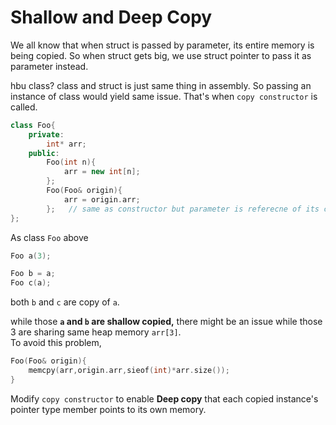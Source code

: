 # Shallow and Deep Copy

We all know that when struct is passed by parameter, its entire memory is being copied. So when struct gets big, we use struct pointer to pass it as parameter instead.

hbu class? class and struct is just same thing in assembly. So passing an instance of class would yield same issue. That's when `copy constructor` is called.

```cpp
class Foo{
    private:
        int* arr;
    public:
        Foo(int n){
            arr = new int[n];
        };
        Foo(Foo& origin){
            arr = origin.arr;
        };   // same as constructor but parameter is referecne of its class type instance
};
```

As class `Foo` above

```cpp
Foo a(3);

Foo b = a;
Foo c(a);
```

both `b` and `c` are copy of `a`.

while those **`a` and `b` are shallow copied,** there might be an issue while those 3 are sharing same heap memory `arr[3]`.  
To avoid this problem,

```cpp
Foo(Foo& origin){
    memcpy(arr,origin.arr,sieof(int)*arr.size());
}
```

Modify `copy constructor` to enable **Deep copy** that each copied instance's pointer type member points to its own memory.
